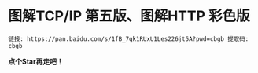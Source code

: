 # 图解TCP/IP 第五版、图解HTTP 彩色版

```
链接: https://pan.baidu.com/s/1fB_7qk1RUxU1Les226jt5A?pwd=cbgb 提取码: cbgb 
```
**点个Star再走吧！**
